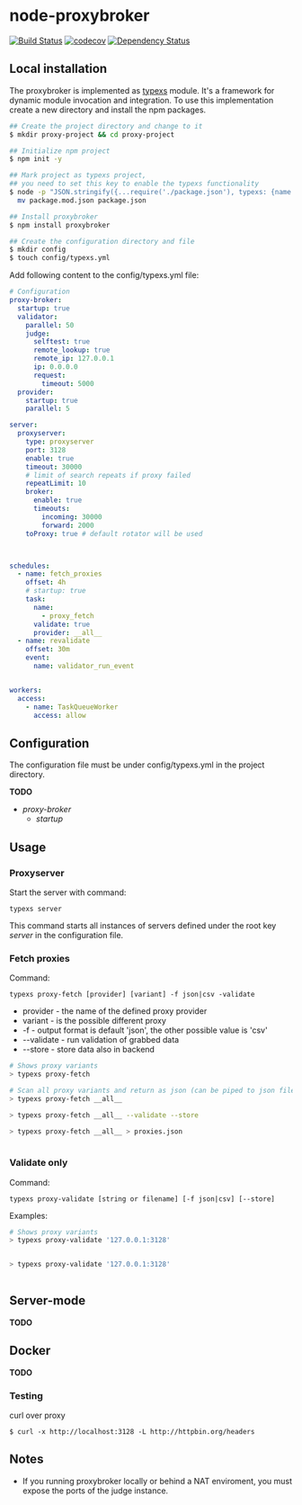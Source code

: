 

# node-proxybroker

[![Build Status](https://travis-ci.org/thinkbaer/node-proxybroker.svg?branch=master)](https://travis-ci.org/thinkbaer/node-proxybroker)
[![codecov](https://codecov.io/gh/thinkbaer/node-proxybroker/branch/master/graph/badge.svg)](https://codecov.io/gh/thinkbaer/node-proxybroker)
[![Dependency Status](https://david-dm.org/thinkbaer/node-proxybroker.svg)](https://david-dm.org/thinkbaer/node-proxybroker)


## Local installation

The proxybroker is implemented as [typexs](https://github.com/typexs/typexs-base) module. 
It's a framework for dynamic module invocation and integration.
To use this implementation create a new directory and install the npm packages.  

```bash
## Create the project directory and change to it
$ mkdir proxy-project && cd proxy-project 

## Initialize npm project
$ npm init -y

## Mark project as typexs project, 
## you need to set this key to enable the typexs functionality
$ node -p "JSON.stringify({...require('./package.json'), typexs: {name:'proxy-project'}}, null, 2)" > package.mod.json && \ 
  mv package.mod.json package.json

## Install proxybroker
$ npm install proxybroker

## Create the configuration directory and file
$ mkdir config
$ touch config/typexs.yml
```

Add following content to the config/typexs.yml file:
```yaml
# Configuration 
proxy-broker:
  startup: true
  validator:
    parallel: 50
    judge:
      selftest: true
      remote_lookup: true
      remote_ip: 127.0.0.1
      ip: 0.0.0.0
      request:
        timeout: 5000
  provider:
    startup: true
    parallel: 5

server:
  proxyserver:
    type: proxyserver
    port: 3128
    enable: true
    timeout: 30000
    # limit of search repeats if proxy failed
    repeatLimit: 10
    broker:
      enable: true
      timeouts:
        incoming: 30000
        forward: 2000
    toProxy: true # default rotator will be used



schedules:
  - name: fetch_proxies
    offset: 4h
    # startup: true
    task:
      name:
        - proxy_fetch
      validate: true
      provider: __all__
  - name: revalidate
    offset: 30m
    event:
      name: validator_run_event


workers:
  access:
    - name: TaskQueueWorker
      access: allow

```


## Configuration

The configuration file must be under config/typexs.yml in the 
project directory.

**TODO**

* *proxy-broker*
  * *startup*
  


## Usage

### Proxyserver

Start the server with command:
```
typexs server
```

This command starts all instances of servers defined under the root key *server*
in the configuration file.



### Fetch proxies

Command: 
```
typexs proxy-fetch [provider] [variant] -f json|csv -validate
```

* provider - the name of the defined proxy provider
* variant - is the possible different proxy
* -f - output format is default 'json', the other possible value is 'csv'
* --validate - run validation of grabbed data  
* --store - store data also in backend

```bash
# Shows proxy variants
> typexs proxy-fetch

# Scan all proxy variants and return as json (can be piped to json file )
> typexs proxy-fetch __all__

> typexs proxy-fetch __all__ --validate --store

> typexs proxy-fetch __all__ > proxies.json
   
```

### Validate only


Command: 
```
typexs proxy-validate [string or filename] [-f json|csv] [--store]
```


Examples:
```bash
# Shows proxy variants
> typexs proxy-validate '127.0.0.1:3128'


> typexs proxy-validate '127.0.0.1:3128'
   
```



## Server-mode

**TODO**

## Docker

**TODO**


### Testing 

 curl over proxy
```
$ curl -x http://localhost:3128 -L http://httpbin.org/headers
```


## Notes

* If you running proxybroker locally or behind a NAT enviroment, you must expose the ports 
of the judge instance.
